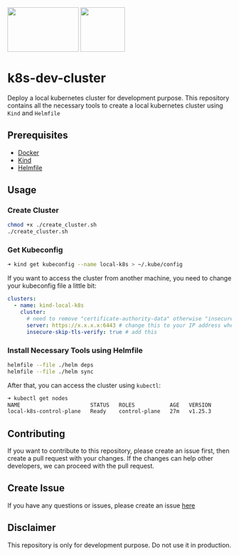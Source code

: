 <img src="https://kind.sigs.k8s.io/logo/logo.png" width="160" height="100">
<img src="https://helm.sh/img/helm.svg" width="100" height="100">

# k8s-dev-cluster

Deploy a local kubernetes cluster for development purpose. This repository contains all the necessary tools to create a local kubernetes cluster using `Kind` and `Helmfile`

## Prerequisites

- [Docker](https://docs.docker.com/get-docker/)
- [Kind](https://kind.sigs.k8s.io/docs/user/quick-start/#installation)
- [Helmfile](https://github.com/roboll/helmfile)

## Usage

### Create Cluster

```bash
chmod +x ./create_cluster.sh
./create_cluster.sh
```

### Get Kubeconfig

```bash
➜ kind get kubeconfig --name local-k8s > ~/.kube/config
```

If you want to access the cluster from another machine, you need to change your kubeconfig file a little bit:

```yaml
clusters:
  - name: kind-local-k8s
    cluster:
      # need to remove "certificate-authority-data" otherwise "insecure-skip-tls-verify" will not work
      server: https://x.x.x.x:6443 # change this to your IP address where "Kind" cluster is running
      insecure-skip-tls-verify: true # add this
```

### Install Necessary Tools using Helmfile

```bash
helmfile --file ./helm deps
helmfile --file ./helm sync
```

After that, you can access the cluster using `kubectl`:

```bash
➜ kubectl get nodes                                                                            
NAME                      STATUS   ROLES           AGE   VERSION
local-k8s-control-plane   Ready    control-plane   27m   v1.25.3
```

## Contributing

If you want to contribute to this repository, please create an issue first, then create a pull request with your changes. If the changes can help other developers, we can proceed with the pull request.

## Create Issue

If you have any questions or issues, please create an issue [here](https://github.com/shaharia-lab/k8s-dev-cluster/issues)

## Disclaimer

This repository is only for development purpose. Do not use it in production.